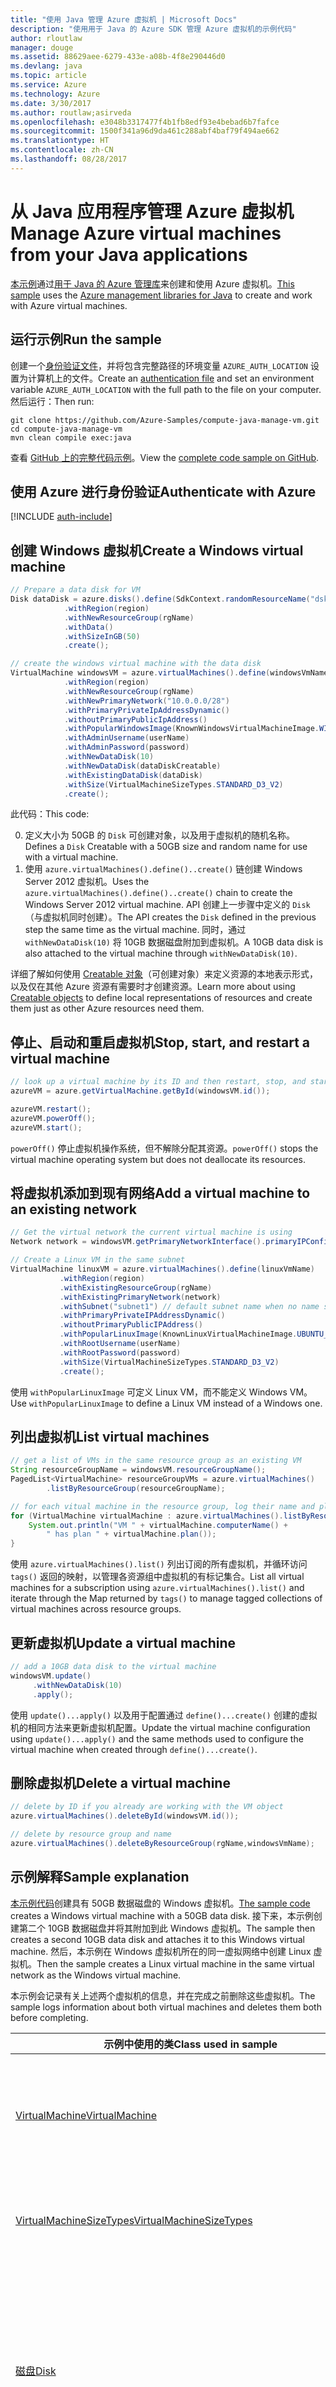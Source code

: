 ```yaml
---
title: "使用 Java 管理 Azure 虚拟机 | Microsoft Docs"
description: "使用用于 Java 的 Azure SDK 管理 Azure 虚拟机的示例代码"
author: rloutlaw
manager: douge
ms.assetid: 88629aee-6279-433e-a08b-4f8e290446d0
ms.devlang: java
ms.topic: article
ms.service: Azure
ms.technology: Azure
ms.date: 3/30/2017
ms.author: routlaw;asirveda
ms.openlocfilehash: e3048b3317477f4b1fb8edf93e4bebad6b7fafce
ms.sourcegitcommit: 1500f341a96d9da461c288abf4baf79f494ae662
ms.translationtype: HT
ms.contentlocale: zh-CN
ms.lasthandoff: 08/28/2017
---
```

# <a name="manage-azure-virtual-machines-from-your-java-applications"></a><span data-ttu-id="1d49e-103">从 Java 应用程序管理 Azure 虚拟机</span><span class="sxs-lookup"><span data-stu-id="1d49e-103">Manage Azure virtual machines from your Java applications</span></span>

<span data-ttu-id="1d49e-104">[本示例](https://github.com/Azure-Samples/compute-java-manage-vm/)通过[用于 Java 的 Azure 管理库](https://github.com/Azure/azure-sdk-for-java)来创建和使用 Azure 虚拟机。</span><span class="sxs-lookup"><span data-stu-id="1d49e-104">[This sample](https://github.com/Azure-Samples/compute-java-manage-vm/) uses the [Azure management libraries for Java](https://github.com/Azure/azure-sdk-for-java) to create and work with Azure virtual machines.</span></span>

## <a name="run-the-sample"></a><span data-ttu-id="1d49e-105">运行示例</span><span class="sxs-lookup"><span data-stu-id="1d49e-105">Run the sample</span></span>

<span data-ttu-id="1d49e-106">创建一个[身份验证文件](https://github.com/Azure/azure-sdk-for-java/blob/master/AUTH.md)，并将包含完整路径的环境变量 `AZURE_AUTH_LOCATION` 设置为计算机上的文件。</span><span class="sxs-lookup"><span data-stu-id="1d49e-106">Create an [authentication file](https://github.com/Azure/azure-sdk-for-java/blob/master/AUTH.md) and set an environment variable `AZURE_AUTH_LOCATION` with the full path to the file on your computer.</span></span> <span data-ttu-id="1d49e-107">然后运行：</span><span class="sxs-lookup"><span data-stu-id="1d49e-107">Then run:</span></span>

```
git clone https://github.com/Azure-Samples/compute-java-manage-vm.git
cd compute-java-manage-vm
mvn clean compile exec:java
```

<span data-ttu-id="1d49e-108">查看 [GitHub 上的完整代码示例](https://github.com/Azure-Samples/compute-java-manage-vm/blob/master/src/main/java/com/microsoft/azure/management/compute/samples/ManageVirtualMachine.java)。</span><span class="sxs-lookup"><span data-stu-id="1d49e-108">View the [complete code sample on GitHub](https://github.com/Azure-Samples/compute-java-manage-vm/blob/master/src/main/java/com/microsoft/azure/management/compute/samples/ManageVirtualMachine.java).</span></span>

## <a name="authenticate-with-azure"></a><span data-ttu-id="1d49e-109">使用 Azure 进行身份验证</span><span class="sxs-lookup"><span data-stu-id="1d49e-109">Authenticate with Azure</span></span>

[!INCLUDE [auth-include](includes/java-auth-include.md)]

## <a name="create-a-windows-virtual-machine"></a><span data-ttu-id="1d49e-110">创建 Windows 虚拟机</span><span class="sxs-lookup"><span data-stu-id="1d49e-110">Create a Windows virtual machine</span></span>

```java
// Prepare a data disk for VM
Disk dataDisk = azure.disks().define(SdkContext.randomResourceName("dsk", 30))
            .withRegion(region)
            .withNewResourceGroup(rgName)
            .withData()
            .withSizeInGB(50)
            .create();

// create the windows virtual machine with the data disk            
VirtualMachine windowsVM = azure.virtualMachines().define(windowsVmName)
            .withRegion(region)
            .withNewResourceGroup(rgName)
            .withNewPrimaryNetwork("10.0.0.0/28")
            .withPrimaryPrivateIpAddressDynamic()
            .withoutPrimaryPublicIpAddress()
            .withPopularWindowsImage(KnownWindowsVirtualMachineImage.WINDOWS_SERVER_2012_R2_DATACENTER)
            .withAdminUsername(userName)
            .withAdminPassword(password)
            .withNewDataDisk(10)
            .withNewDataDisk(dataDiskCreatable)
            .withExistingDataDisk(dataDisk)
            .withSize(VirtualMachineSizeTypes.STANDARD_D3_V2)
            .create();
```

<span data-ttu-id="1d49e-111">此代码：</span><span class="sxs-lookup"><span data-stu-id="1d49e-111">This code:</span></span>   

0. <span data-ttu-id="1d49e-112">定义大小为 50GB 的 `Disk` 可创建对象，以及用于虚拟机的随机名称。</span><span class="sxs-lookup"><span data-stu-id="1d49e-112">Defines a `Disk` Creatable with a 50GB size and random name for use with a virtual machine.</span></span>
0. <span data-ttu-id="1d49e-113">使用 `azure.virtualMachines().define()..create()` 链创建 Windows Server 2012 虚拟机。</span><span class="sxs-lookup"><span data-stu-id="1d49e-113">Uses the `azure.virtualMachines().define()..create()` chain to create the Windows Server 2012 virtual machine.</span></span> <span data-ttu-id="1d49e-114">API 创建上一步骤中定义的 `Disk`（与虚拟机同时创建）。</span><span class="sxs-lookup"><span data-stu-id="1d49e-114">The API creates the `Disk` defined in the previous step the same time as the virtual machine.</span></span> <span data-ttu-id="1d49e-115">同时，通过 `withNewDataDisk(10)` 将 10GB 数据磁盘附加到虚拟机。</span><span class="sxs-lookup"><span data-stu-id="1d49e-115">A 10GB data disk is also attached to the virtual machine through `withNewDataDisk(10)`.</span></span>

<span data-ttu-id="1d49e-116">详细了解如何使用 [Creatable<T> 对象](java-sdk-azure-concepts.md#Creatables)（可创建对象）来定义资源的本地表示形式，以及仅在其他 Azure 资源有需要时才创建资源。</span><span class="sxs-lookup"><span data-stu-id="1d49e-116">Learn more about using [Creatable<T> objects](java-sdk-azure-concepts.md#Creatables) to define local representations of resources and create them just as other Azure resources need them.</span></span>

## <a name="stop-start-and-restart-a-virtual-machine"></a><span data-ttu-id="1d49e-117">停止、启动和重启虚拟机</span><span class="sxs-lookup"><span data-stu-id="1d49e-117">Stop, start, and restart a virtual machine</span></span>

```java
// look up a virtual machine by its ID and then restart, stop, and start it
azureVM = azure.getVirtualMachine.getById(windowsVM.id());

azureVM.restart();
azureVM.powerOff();
azureVM.start();
```

<span data-ttu-id="1d49e-118">`powerOff()` 停止虚拟机操作系统，但不解除分配其资源。</span><span class="sxs-lookup"><span data-stu-id="1d49e-118">`powerOff()` stops the virtual machine operating system but does not deallocate its resources.</span></span>

## <a name="add-a-virtual-machine-to-an-existing-network"></a><span data-ttu-id="1d49e-119">将虚拟机添加到现有网络</span><span class="sxs-lookup"><span data-stu-id="1d49e-119">Add a virtual machine to an existing network</span></span>

```java
// Get the virtual network the current virtual machine is using
Network network = windowsVM.getPrimaryNetworkInterface().primaryIPConfiguration().getNetwork();

// Create a Linux VM in the same subnet
VirtualMachine linuxVM = azure.virtualMachines().define(linuxVmName)
           .withRegion(region)
           .withExistingResourceGroup(rgName)
           .withExistingPrimaryNetwork(network)
           .withSubnet("subnet1") // default subnet name when no name specified at creation
           .withPrimaryPrivateIPAddressDynamic()
           .withoutPrimaryPublicIPAddress()
           .withPopularLinuxImage(KnownLinuxVirtualMachineImage.UBUNTU_SERVER_16_04_LTS)
           .withRootUsername(userName)
           .withRootPassword(password)
           .withSize(VirtualMachineSizeTypes.STANDARD_D3_V2)
           .create();
```

<span data-ttu-id="1d49e-120">使用 `withPopularLinuxImage` 可定义 Linux VM，而不能定义 Windows VM。</span><span class="sxs-lookup"><span data-stu-id="1d49e-120">Use `withPopularLinuxImage` to define a Linux VM instead of a Windows one.</span></span>


## <a name="list-virtual-machines"></a><span data-ttu-id="1d49e-121">列出虚拟机</span><span class="sxs-lookup"><span data-stu-id="1d49e-121">List virtual machines</span></span>

```java
// get a list of VMs in the same resource group as an existing VM
String resourceGroupName = windowsVM.resourceGroupName();
PagedList<VirtualMachine> resourceGroupVMs = azure.virtualMachines()
        .listByResourceGroup(resourceGroupName); 

// for each vitual machine in the resource group, log their name and plan
for (VirtualMachine virtualMachine : azure.virtualMachines().listByResourceGroup(resourceGroupName)) {
    System.out.println("VM " + virtualMachine.computerName() + 
        " has plan " + virtualMachine.plan());
}
```

<span data-ttu-id="1d49e-122">使用 `azure.virtualMachines().list()` 列出订阅的所有虚拟机，并循环访问 `tags()` 返回的映射，以管理各资源组中虚拟机的有标记集合。</span><span class="sxs-lookup"><span data-stu-id="1d49e-122">List all virtual machines for a subscription using `azure.virtualMachines().list()` and iterate through the Map returned by `tags()` to manage tagged collections of virtual machines across resource groups.</span></span>

## <a name="update-a-virtual-machine"></a><span data-ttu-id="1d49e-123">更新虚拟机</span><span class="sxs-lookup"><span data-stu-id="1d49e-123">Update a virtual machine</span></span>

```java
// add a 10GB data disk to the virtual machine
windowsVM.update()
     .withNewDataDisk(10)
     .apply();
```

<span data-ttu-id="1d49e-124">使用 `update()...apply()` 以及用于配置通过 `define()...create()` 创建的虚拟机的相同方法来更新虚拟机配置。</span><span class="sxs-lookup"><span data-stu-id="1d49e-124">Update the virtual machine configuration using `update()...apply()` and the same methods used to configure the virtual machine when created through `define()...create()`.</span></span>

## <a name="delete-a-virtual-machine"></a><span data-ttu-id="1d49e-125">删除虚拟机</span><span class="sxs-lookup"><span data-stu-id="1d49e-125">Delete a virtual machine</span></span>

```java
// delete by ID if you already are working with the VM object
azure.virtualMachines().deleteById(windowsVM.id());

// delete by resource group and name
azure.virtualMachines().deleteByResourceGroup(rgName,windowsVmName);
```

## <a name="sample-explanation"></a><span data-ttu-id="1d49e-126">示例解释</span><span class="sxs-lookup"><span data-stu-id="1d49e-126">Sample explanation</span></span>

<span data-ttu-id="1d49e-127">[本示例代码](https://github.com/Azure-Samples/compute-java-manage-vm/blob/master/src/main/java/com/microsoft/azure/management/compute/samples/ManageVirtualMachine.java)创建具有 50GB 数据磁盘的 Windows 虚拟机。</span><span class="sxs-lookup"><span data-stu-id="1d49e-127">[The sample code](https://github.com/Azure-Samples/compute-java-manage-vm/blob/master/src/main/java/com/microsoft/azure/management/compute/samples/ManageVirtualMachine.java) creates a Windows virtual machine with a 50GB data disk.</span></span> <span data-ttu-id="1d49e-128">接下来，本示例创建第二个 10GB 数据磁盘并将其附加到此 Windows 虚拟机。</span><span class="sxs-lookup"><span data-stu-id="1d49e-128">The sample then creates a second 10GB data disk and attaches it to this Windows virtual machine.</span></span>
<span data-ttu-id="1d49e-129">然后，本示例在 Windows 虚拟机所在的同一虚拟网络中创建 Linux 虚拟机。</span><span class="sxs-lookup"><span data-stu-id="1d49e-129">Then the sample creates a Linux virtual machine in the same virtual network as the Windows virtual machine.</span></span>

<span data-ttu-id="1d49e-130">本示例会记录有关上述两个虚拟机的信息，并在完成之前删除这些虚拟机。</span><span class="sxs-lookup"><span data-stu-id="1d49e-130">The sample logs information about both virtual machines and deletes them both before completing.</span></span>

| <span data-ttu-id="1d49e-131">示例中使用的类</span><span class="sxs-lookup"><span data-stu-id="1d49e-131">Class used in sample</span></span> | <span data-ttu-id="1d49e-132">说明</span><span class="sxs-lookup"><span data-stu-id="1d49e-132">Notes</span></span>
|-------|-------|
| [<span data-ttu-id="1d49e-133">VirtualMachine</span><span class="sxs-lookup"><span data-stu-id="1d49e-133">VirtualMachine</span></span>](https://docs.microsoft.com/java/api/com.microsoft.azure.management.compute._virtual_machine) | <span data-ttu-id="1d49e-134">查询属性并管理虚拟机的状态。</span><span class="sxs-lookup"><span data-stu-id="1d49e-134">Query properties and manage state of virtual machines.</span></span> <span data-ttu-id="1d49e-135">在使用 `azure.virtualMachines().list()` 返回的，或者按名称或 ID 执行 `azure.virtualMachines().getByResourceGroup()` 后返回的列表表单中检索</span><span class="sxs-lookup"><span data-stu-id="1d49e-135">Retrieved in list form  with`azure.virtualMachines().list()` or by name or ID `azure.virtualMachines().getByResourceGroup()`</span></span>
| [<span data-ttu-id="1d49e-136">VirtualMachineSizeTypes</span><span class="sxs-lookup"><span data-stu-id="1d49e-136">VirtualMachineSizeTypes</span></span>](https://docs.microsoft.com/java/api/com.microsoft.azure.management.compute._virtual_machine_size_types) | <span data-ttu-id="1d49e-137">包含映射到[虚拟机大小选项](https://azure.microsoft.com/pricing/details/virtual-machines/linux/)的静态值的类，`withSize()` 方法使用它来定义分配给 VM 的资源。</span><span class="sxs-lookup"><span data-stu-id="1d49e-137">Class with static values that map to [virtual machine size options](https://azure.microsoft.com/pricing/details/virtual-machines/linux/), used by the `withSize()` method to define the resources allocated to the VM.</span></span>
| [<span data-ttu-id="1d49e-138">磁盘</span><span class="sxs-lookup"><span data-stu-id="1d49e-138">Disk</span></span>](https://docs.microsoft.com/java/api/com.microsoft.azure.management.compute._disk) | <span data-ttu-id="1d49e-139">定义磁盘时，使用 `withData()` 创建一个用于存储数据的磁盘，或使用相应的 `withLinux` 或 `withWindows` 方法创建用于存储操作系统映像的磁盘。</span><span class="sxs-lookup"><span data-stu-id="1d49e-139">Create a disk to store data using `withData()` or operating system image using the appropriate `withLinux` or `withWindows` method when defining the disk.</span></span> <span data-ttu-id="1d49e-140">在创建时（`using withNewDataDisk` 或 `withExistingDataDisk`）或者在 VirtualMachine 对象上通过 `update()..apply()` 进行创建后将磁盘添加到虚拟机。</span><span class="sxs-lookup"><span data-stu-id="1d49e-140">Attach disks to virtual machines either at the time of creation (`using withNewDataDisk` or `withExistingDataDisk`) or after creation by `update()..apply()` on the VirtualMachine object.</span></span>
| [<span data-ttu-id="1d49e-141">DiskSkuTypes</span><span class="sxs-lookup"><span data-stu-id="1d49e-141">DiskSkuTypes</span></span>](https://docs.microsoft.com/java/api/com.microsoft.azure.management.compute._disk_sku_types) | <span data-ttu-id="1d49e-142">包含静态值的类，用于定义采用标准或[高级](https://docs.microsoft.com/azure/storage/storage-premium-storage)存储计划的磁盘。</span><span class="sxs-lookup"><span data-stu-id="1d49e-142">Class with static values to define a disk with a standard or [premium](https://docs.microsoft.com/azure/storage/storage-premium-storage) storage plan.</span></span>
| [<span data-ttu-id="1d49e-143">KnownLinuxVirtualMachineImage</span><span class="sxs-lookup"><span data-stu-id="1d49e-143">KnownLinuxVirtualMachineImage</span></span>](https://docs.microsoft.com/java/api/com.microsoft.azure.management.compute._known_linux_virtual_machine_image) | <span data-ttu-id="1d49e-144">包含一组 Linux 虚拟机选项的类，在定义虚拟机时与 `withPopularLinuxImage()` 方法结合使用。</span><span class="sxs-lookup"><span data-stu-id="1d49e-144">Class with a set of Linux virtual machine options for use with the `withPopularLinuxImage()` method when defining a virtual machine.</span></span>
| [<span data-ttu-id="1d49e-145">KnownWindowsVirtualMachineImage</span><span class="sxs-lookup"><span data-stu-id="1d49e-145">KnownWindowsVirtualMachineImage</span></span>](https://docs.microsoft.com/java/api/com.microsoft.azure.management.compute._known_windows_virtual_machine_image) | <span data-ttu-id="1d49e-146">包含一组 Windows 虚拟机映像选项的类，在定义虚拟机时与 `withPopularWindowsImage()` 方法结合使用。</span><span class="sxs-lookup"><span data-stu-id="1d49e-146">Class with a set of Windows virtual machine image options for use with the `withPopularWindowsImage()` method when defining a virtual machine.</span></span>

## <a name="next-steps"></a><span data-ttu-id="1d49e-147">后续步骤</span><span class="sxs-lookup"><span data-stu-id="1d49e-147">Next steps</span></span>

[!INCLUDE [next-steps](includes/java-next-steps.md)]